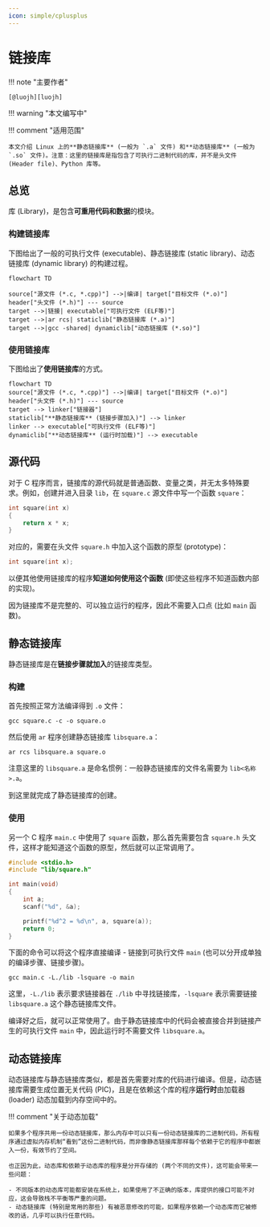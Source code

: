```yaml
---
icon: simple/cplusplus
---
```


# 链接库

!!! note "主要作者"

    [@luojh][luojh]

!!! warning "本文编写中"

!!! comment "适用范围"

    本文介绍 Linux 上的**静态链接库** (一般为 `.a` 文件) 和**动态链接库** (一般为 `.so` 文件)。注意：这里的链接库是指包含了可执行二进制代码的库，并不是头文件 (Header file)、Python 库等。

## 总览

库 (Library)，是包含**可重用代码和数据**的模块。

### 构建链接库

下图给出了一般的可执行文件 (executable)、静态链接库 (static library)、动态链接库 (dynamic library) 的构建过程。

```mermaid
flowchart TD

source["源文件 (*.c, *.cpp)"] -->|编译| target["目标文件 (*.o)"]
header["头文件 (*.h)"] --- source
target -->|链接| executable["可执行文件 (ELF等)"]
target -->|ar rcs| staticlib["静态链接库 (*.a)"]
target -->|gcc -shared| dynamiclib["动态链接库 (*.so)"]
```

### 使用链接库

下图给出了**使用链接库**的方式。

```mermaid
flowchart TD
source["源文件 (*.c, *.cpp)"] -->|编译| target["目标文件 (*.o)"]
header["头文件 (*.h)"] --- source
target --> linker["链接器"]
staticlib["**静态链接库** (链接步骤加入)"] --> linker
linker --> executable["可执行文件 (ELF等)"]
dynamiclib["**动态链接库** (运行时加载)"] --> executable
```

## 源代码

对于 C 程序而言，链接库的源代码就是普通函数、变量之类，并无太多特殊要求。例如，创建并进入目录 `lib`，在 `square.c` 源文件中写一个函数 `square`：

```c
int square(int x)
{
    return x * x;
}
```

对应的，需要在头文件 `square.h` 中加入这个函数的原型 (prototype)：

```c
int square(int x);
```

以便其他使用链接库的程序**知道如何使用这个函数** (即使这些程序不知道函数内部的实现)。

因为链接库不是完整的、可以独立运行的程序，因此不需要入口点 (比如 `main` 函数)。

## 静态链接库

静态链接库是在**链接步骤就加入**的链接库类型。

### 构建

首先按照正常方法编译得到 `.o` 文件：

```shell
gcc square.c -c -o square.o
```

然后使用 `ar` 程序创建静态链接库 `libsquare.a`：

```shell
ar rcs libsquare.a square.o
```

注意这里的 `libsquare.a` 是命名惯例：一般静态链接库的文件名需要为 `lib<名称>.a`。

到这里就完成了静态链接库的创建。

### 使用

另一个 C 程序 `main.c` 中使用了 `square` 函数，那么首先需要包含 `square.h` 头文件，这样才能知道这个函数的原型，然后就可以正常调用了。

```c
#include <stdio.h>
#include "lib/square.h"

int main(void)
{
    int a;
    scanf("%d", &a);

    printf("%d^2 = %d\n", a, square(a));
    return 0;
}
```

下面的命令可以将这个程序直接编译 - 链接到可执行文件 `main` (也可以分开成单独的编译步骤、链接步骤)。

```shell
gcc main.c -L./lib -lsquare -o main
```

这里，`-L./lib` 表示要求链接器在 `./lib` 中寻找链接库，`-lsquare` 表示需要链接 `libsquare.a` 这个静态链接库文件。

编译好之后，就可以正常使用了。由于静态链接库中的代码会被直接合并到链接产生的可执行文件 `main` 中，因此运行时不需要文件 `libsquare.a`。

## 动态链接库

动态链接库与静态链接库类似，都是首先需要对库的代码进行编译。但是，动态链接库需要生成位置无关代码 (PIC)，且是在依赖这个库的程序**运行时**由加载器 (loader) 动态加载到内存空间中的。

!!! comment "关于动态加载"

    如果多个程序共用一份动态链接库，那么内存中可以只有一份动态链接库的二进制代码，所有程序通过虚拟内存机制“看到”这份二进制代码，而非像静态链接库那样每个依赖于它的程序中都嵌入一份，有效节约了空间。

    也正因为此，动态库和依赖于动态库的程序是分开存储的 (两个不同的文件)，这可能会带来一些问题：

    - 不同版本的动态库可能都安装在系统上，如果使用了不正确的版本，库提供的接口可能不对应，这会导致栈不平衡等严重的问题。
    - 动态链接库 (特别是常用的那些) 有被恶意修改的可能，如果程序依赖一个动态库而它被修改的话，几乎可以执行任意代码。
